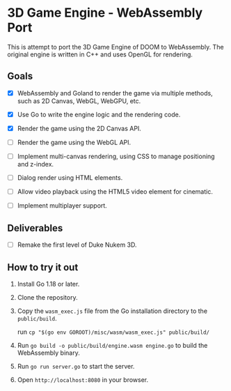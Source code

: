 # 3D Game Engine - WebAssembly Port

This is attempt to port the 3D Game Engine of DOOM to WebAssembly. 
The original engine is written in C++ and uses OpenGL for rendering. 

## Goals

- [x] WebAssembly and Goland to render the game via multiple methods, such as 2D Canvas, WebGL, WebGPU, etc.
- [x] Use Go to write the engine logic and the rendering code.
- [x] Render the game using the 2D Canvas API.
- [ ] Render the game using the WebGL API.
- [ ] Implement multi-canvas rendering, using CSS to manage positioning and z-index.
- [ ] Dialog render using HTML elements.
- [ ] Allow video playback using the HTML5 video element for cinematic.
- [ ] Implement multiplayer support.


## Deliverables

- [ ] Remake the first level of Duke Nukem 3D.

## How to try it out

1. Install Go 1.18 or later.
2. Clone the repository.
3. Copy the `wasm_exec.js` file from the Go installation directory to the `public/build`. 

    run `cp "$(go env GOROOT)/misc/wasm/wasm_exec.js" public/build/`

4. Run `go build -o public/build/engine.wasm engine.go` to build the WebAssembly binary.
5. Run `go run server.go` to start the server.
6. Open `http://localhost:8080` in your browser.
